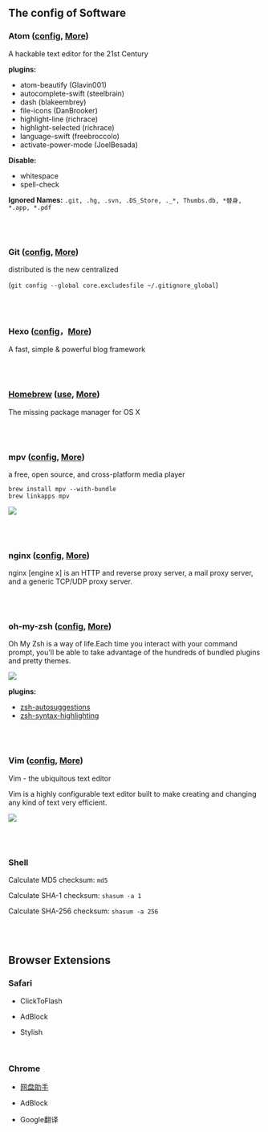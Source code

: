 ## The config of Software


### Atom ([config](https://github.com/ykqmain/my-config/tree/master/Atom), [More](https://atom.io))

A hackable text editor for the 21st Century

**plugins:**
* atom-beautify (Glavin001)
* autocomplete-swift (steelbrain)
* dash (blakeembrey)
* file-icons (DanBrooker)
* highlight-line (richrace)
* highlight-selected (richrace)
* language-swift (freebroccolo)
* activate-power-mode (JoelBesada)

**Disable:**
* whitespace
* spell-check

**Ignored Names:**
`.git, .hg, .svn, .DS_Store, ._*, Thumbs.db, *替身, *.app, *.pdf`

<br><br>


### Git ([config](https://github.com/ykqmain/my-config/tree/master/Git), [More](https://git-scm.com))

distributed is the new centralized

(`git config --global core.excludesfile ~/.gitignore_global`)

<br><br>


### Hexo ([config](https://github.com/ykqmain/my-config/tree/master/Hexo)，[More](https://hexo.io))

A fast, simple & powerful blog framework

<br><br>


### <u>Homebrew</u> ([use](https://github.com/ykqmain/my-config/tree/master/brew), [More](http://brew.sh/index_zh-cn.html))


The missing package manager for OS X

<br><br>


### mpv ([config](https://github.com/ykqmain/my-config/tree/master/mpv), [More](https://mpv.io))

a free, open source, and cross-platform media player

```
brew install mpv --with-bundle
brew linkapps mpv
```

![](https://github.com/ykqmain/my-config/blob/master/picture/TheLittlePrince.png)

<br><br>


### nginx ([config](https://github.com/ykqmain/my-config/blob/master/nginx/nginx.conf), [More](https://nginx.org/en/))

nginx [engine x] is an HTTP and reverse proxy server, a mail proxy server, and a generic TCP/UDP proxy server.

<br><br>


### oh-my-zsh ([config](https://github.com/ykqmain/my-config/tree/master/oh-my-zsh), [More](https://github.com/robbyrussell/oh-my-zsh))

Oh My Zsh is a way of life.Each time you interact with your command prompt, you'll be able to take advantage of the hundreds of bundled plugins and pretty themes. 

![](https://github.com/ykqmain/my-config/blob/master/picture/zsh.png)

**plugins:**
* [zsh-autosuggestions](https://github.com/zsh-users/zsh-autosuggestions)
* [zsh-syntax-highlighting](https://github.com/zsh-users/zsh-syntax-highlighting)

<br><br>


### Vim ([config](https://github.com/ykqmain/my-config/blob/master/Vim/.vimrc), [More](http://www.vim.org))

Vim - the ubiquitous text editor

Vim is a highly configurable text editor built to make creating and changing any kind of text very efficient.

![](https://github.com/ykqmain/my-config/blob/master/picture/vim.png)

<br><br>


### Shell

Calculate MD5 checksum:
`md5`

Calculate SHA-1 checksum:
`shasum -a 1`

Calculate SHA-256 checksum:
`shasum -a 256`

<br><br>


## Browser Extensions

### Safari

* ClickToFlash

* AdBlock

* Stylish

<br>

### Chrome

* [网盘助手](https://github.com/acgotaku/BaiduExporter)

* AdBlock

* Google翻译